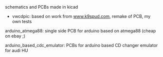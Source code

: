 schematics and PCBs made in kicad

- vwcdpic: based on work from www.k9spud.com, remake of PCB, my own tests

arduino_atmega88: single side PCB for arduino based on atmega88 (cheap on ebay ;)

arduino_based_cdc_emulator: PCBs for arduino based CD changer emulator for audi HU
